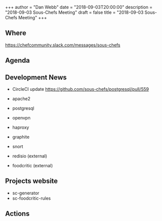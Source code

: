 +++
author = "Dan Webb"
date = "2018-09-03T20:00:00"
description = "2018-09-03 Sous-Chefs Meeting"
draft = false
title = "2018-09-03 Sous-Chefs Meeting"
+++

## Where

<https://chefcommunity.slack.com/messages/sous-chefs>

## Agenda

## Development News

- CircleCI update
  <https://github.com/sous-chefs/postgresql/pull/559>

- apache2
- postgresql
- openvpn
- haproxy
- graphite
- snort
- redisio (external)
- foodcritic (external)

## Projects website

- sc-generator
- sc-foodcritic-rules

## Actions
